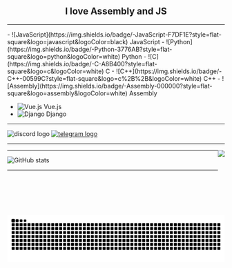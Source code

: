 <h2 align="center">I love Assembly and JS</h2>

---
 
<div align="left">
 - ![JavaScript](https://img.shields.io/badge/-JavaScript-F7DF1E?style=flat-square&logo=javascript&logoColor=black) JavaScript
 - ![Python](https://img.shields.io/badge/-Python-3776AB?style=flat-square&logo=python&logoColor=white) Python
 - ![C](https://img.shields.io/badge/-C-A8B400?style=flat-square&logo=c&logoColor=white) C
 - ![C++](https://img.shields.io/badge/-C++-00599C?style=flat-square&logo=c%2B%2B&logoColor=white) C++
 - ![Assembly](https://img.shields.io/badge/-Assembly-000000?style=flat-square&logo=assembly&logoColor=white) Assembly

 - ![Vue.js](https://img.shields.io/badge/-Vue.js-4FC08D?style=flat-square&logo=vue.js&logoColor=white) Vue.js
 - ![Django](https://img.shields.io/badge/-Django-092E20?style=flat-square&logo=django&logoColor=white) Django
</div>

---

<div align="left">
  <img src="https://img.shields.io/static/v1?message=Discord&logo=discord&label=tiltewww&color=7289DA&logoColor=white&labelColor=&style=for-the-badge" height="35" alt="discord logo"  />
  <a href="https://t.me/t1ltewww" target="_blank">
    <img src="https://img.shields.io/static/v1?message=Telegram&logo=telegram&label=&color=2CA5E0&logoColor=white&labelColor=&style=for-the-badge" height="35" alt="telegram logo"  />
  </a>
</div>

--- 

<img align="right" height="150" src="https://avatars.githubusercontent.com/u/143228874?v=4"  />

---

![GitHub stats](https://github-readme-stats.vercel.app/api?username=ваш_пользователь&show_icons=true&theme=radical)

---
<br clear="both">

<img src="https://raw.githubusercontent.com/tiltewww/tiltewww/output/snake.svg" alt="Snake animation" />
